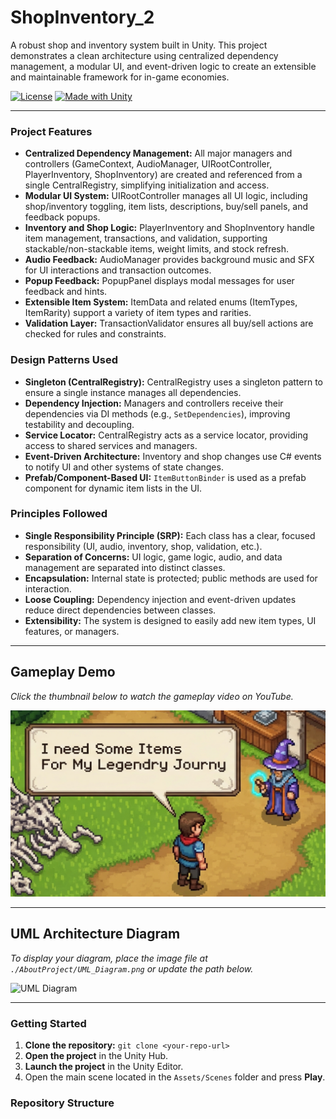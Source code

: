 # ShopInventory_2

A robust shop and inventory system built in Unity. This project demonstrates a clean architecture using centralized dependency management, a modular UI, and event-driven logic to create an extensible and maintainable framework for in-game economies.

[![License](https://img.shields.io/badge/license-MIT-green.svg)](LICENSE)
[![Made with Unity](https://img.shields.io/badge/engine-Unity-black.svg?logo=unity)]()

---

### Project Features

*   **Centralized Dependency Management:** All major managers and controllers (GameContext, AudioManager, UIRootController, PlayerInventory, ShopInventory) are created and referenced from a single CentralRegistry, simplifying initialization and access.
*   **Modular UI System:** UIRootController manages all UI logic, including shop/inventory toggling, item lists, descriptions, buy/sell panels, and feedback popups.
*   **Inventory and Shop Logic:** PlayerInventory and ShopInventory handle item management, transactions, and validation, supporting stackable/non-stackable items, weight limits, and stock refresh.
*   **Audio Feedback:** AudioManager provides background music and SFX for UI interactions and transaction outcomes.
*   **Popup Feedback:** PopupPanel displays modal messages for user feedback and hints.
*   **Extensible Item System:** ItemData and related enums (ItemTypes, ItemRarity) support a variety of item types and rarities.
*   **Validation Layer:** TransactionValidator ensures all buy/sell actions are checked for rules and constraints.

### Design Patterns Used

*   **Singleton (CentralRegistry):** CentralRegistry uses a singleton pattern to ensure a single instance manages all dependencies.
*   **Dependency Injection:** Managers and controllers receive their dependencies via DI methods (e.g., `SetDependencies`), improving testability and decoupling.
*   **Service Locator:** CentralRegistry acts as a service locator, providing access to shared services and managers.
*   **Event-Driven Architecture:** Inventory and shop changes use C# events to notify UI and other systems of state changes.
*   **Prefab/Component-Based UI:** `ItemButtonBinder` is used as a prefab component for dynamic item lists in the UI.

### Principles Followed

*   **Single Responsibility Principle (SRP):** Each class has a clear, focused responsibility (UI, audio, inventory, shop, validation, etc.).
*   **Separation of Concerns:** UI logic, game logic, audio, and data management are separated into distinct classes.
*   **Encapsulation:** Internal state is protected; public methods are used for interaction.
*   **Loose Coupling:** Dependency injection and event-driven updates reduce direct dependencies between classes.
*   **Extensibility:** The system is designed to easily add new item types, UI features, or managers.

---

## Gameplay Demo

*Click the thumbnail below to watch the gameplay video on YouTube.*

[![Shop & Inventory System Demo](https://github.com/salara-mirza/Test/blob/main/Shp%26invenBGI2.png)](<img src="https://www.youtube.com/watch?v=4PXhIu0BPcE"width="50%">)

---

## UML Architecture Diagram

*To display your diagram, place the image file at `./AboutProject/UML_Diagram.png` or update the path below.*

![UML Diagram](<img_src="https://github.com/salara-mirza/Test/blob/main/Shop_InventoryUML.png"width"50%">)

---

### Getting Started

1.  **Clone the repository:** `git clone <your-repo-url>`
2.  **Open the project** in the Unity Hub.
3.  **Launch the project** in the Unity Editor.
4.  Open the main scene located in the `Assets/Scenes` folder and press **Play**.

### Repository Structure

